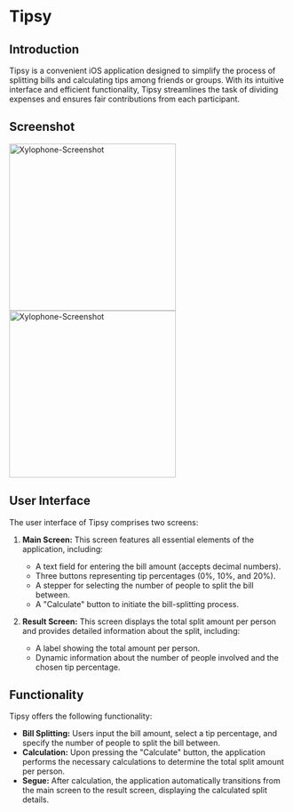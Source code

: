 # Tipsy

## Introduction

Tipsy is a convenient iOS application designed to simplify the process of splitting bills and calculating tips among friends or groups. With its intuitive interface and efficient functionality, Tipsy streamlines the task of dividing expenses and ensures fair contributions from each participant.

## Screenshot

<img src="https://github.com/kri-eng/Tipsy/assets/124129235/f8025b4e-717d-43c6-b5c0-5374168661d9" alt="Xylophone-Screenshot" width=300>

<img src="https://github.com/kri-eng/Tipsy/assets/124129235/82ef0020-d56a-4ac4-be1d-b509879dafbe" alt="Xylophone-Screenshot" width=300>

## User Interface

The user interface of Tipsy comprises two screens:

1. **Main Screen:** This screen features all essential elements of the application, including:
   - A text field for entering the bill amount (accepts decimal numbers).
   - Three buttons representing tip percentages (0%, 10%, and 20%).
   - A stepper for selecting the number of people to split the bill between.
   - A "Calculate" button to initiate the bill-splitting process.

2. **Result Screen:** This screen displays the total split amount per person and provides detailed information about the split, including:
   - A label showing the total amount per person.
   - Dynamic information about the number of people involved and the chosen tip percentage.

## Functionality

Tipsy offers the following functionality:

- **Bill Splitting:** Users input the bill amount, select a tip percentage, and specify the number of people to split the bill between.
- **Calculation:** Upon pressing the "Calculate" button, the application performs the necessary calculations to determine the total split amount per person.
- **Segue:** After calculation, the application automatically transitions from the main screen to the result screen, displaying the calculated split details.

